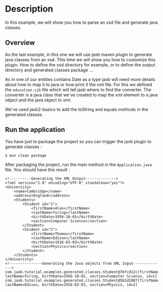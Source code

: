 # Description

In this example, we will show you how to parse an xsd file and generate java classes.

## Overview

As the last example, in this one we will use jaxb maven plugin to generate java classes from an xsd. This time we will show you how to customize
this plugin. How to define the xsd directory for example, or to define the output directory and generated classes package ...

As in one of our entities contains Date as a type jaxb will need more details about how to map it to java or how print it the xml file. For this 
we defined the `education.xjb` file which will tell jaxb where to find the converter. The converter is a java class that we've created to map the xml
element to a java object and the java object to xml.

We've used jaxb2-basics to add the toString and equals methods in the generated classes.

## Run the application

You have just to package the project so you can trigger the jaxb plugin to generate classes :

```bash
$ mvn clean package
```

After packaging the project, run the main method in the `Application.java` file. You should have this result :

```log
<!----------Generating the XML Output-------------->
<?xml version="1.0" encoding="UTF-8" standalone="yes"?>
<University>
    <name>Cambridge</name>
    <address>England</address>
    <Students>
        <Student id="1">
            <firstName>Alan</firstName>
            <lastName>Turing</lastName>
            <birthDate>1956-10-01</birthDate>
            <section>Computer Science</section>
        </Student>
        <Student id="2">
            <firstName>Thomas</firstName>
            <lastName>Edison</lastName>
            <birthDate>1916-03-03</birthDate>
            <section>Physics</section>
        </Student>
    </Students>
</University>
<!---------------Generating the Java objects from XML Input-------------->
com.jaxb.tutorial.examples.generated.classes.Student@7bfcd12c[firstName=Alan, lastName=Turing, birthDate=1956-10-01, section=Computer Science, id=1]
com.jaxb.tutorial.examples.generated.classes.Student@5b1d2887[firstName=Thomas, lastName=Edison, birthDate=1916-03-03, section=Physics, id=2]
```
